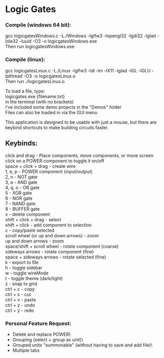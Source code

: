 # Logic Gates

### Compile (windows 64 bit):
gcc logicgatesWindows.c -L./Windows -lglfw3 -lopengl32 -lgdi32 -lglad -lole32 -luuid -O3 -o logicgatesWindows.exe\
Then run logicgatesWindows.exe

### Compile (linux):
gcc logicgatesLinux.c -L./Linux -lglfw3 -ldl -lm -lX11 -lglad -lGL -lGLU -lpthread -O3 -o logicgatesLinux.o\
Then run ./logicgatesLinux.o

To load a file, type:\
logicgates.exe {filename.txt}\
in the terminal (with no brackets)\
I've included some demo projects in the "Demos" folder\
Files can also be loaded in via the GUI menu

This application is designed to be usable with just a mouse, but there are
keybind shortcuts to make building circuits faster.

## Keybinds:
click and drag - Place components, move components, or move screen\
click on a POWER component to toggle it on/off\
space + click + drag - create wire\
1, e, p - POWER component (input/output)\
2, n - NOT gate\
3, a - AND gate\
4, q, o - OR gate\
5 - XOR gate\
6 - NOR gate\
7 - NAND gate\
8 - BUFFER gate\
x - delete component\
shift + click + drag - select\
shift + click - add component to selection\
c - copy/paste selected\
scroll wheel (or up and down arrows) - zoom\
up and down arrows - zoom\
space/shift + scroll wheel - rotate component (coarse)\
sideways arrows - rotate component (fine)\
space + sideways arrows - rotate selected (fine)\
k - export to file\
h - toggle sidebar\
w - toggle wireMode\
t - toggle theme (dark/light)\
z - snap to grid\
ctrl + c - copy\
ctrl + x - cut\
ctrl + v - paste\
ctrl + z - undo\
ctrl + y - redo


### Personal Feature Request:
 - Delete and replace POWER\
 - Grouping (select + group as unit)\
 - Grouped units "summonable" (without having to save and add file)\
 - Multiple tabs
 